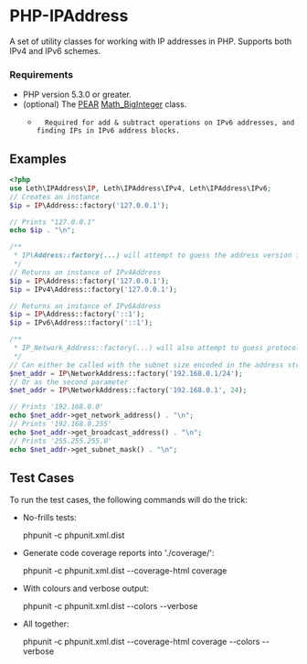 # PHP-IPAddress

A set of utility classes for working with IP addresses in PHP.
Supports both IPv4 and IPv6 schemes.

### Requirements

*	PHP version 5.3.0 or greater.
*	(optional) The [PEAR](http://pear.php.net/) [Math_BigInteger](http://pear.php.net/package/Math_BigInteger/) class.
    *		Required for add & subtract operations on IPv6 addresses, and finding IPs in IPv6 address blocks.

## Examples

```php
<?php
use Leth\IPAddress\IP, Leth\IPAddress\IPv4, Leth\IPAddress\IPv6;
// Creates an instance
$ip = IP\Address::factory('127.0.0.1');

// Prints "127.0.0.1"
echo $ip . "\n";

/**
 * IP\Address::factory(...) will attempt to guess the address version from the arguments
 */
// Returns an instance of IPv4Address
$ip = IP\Address::factory('127.0.0.1');
$ip = IPv4\Address::factory('127.0.0.1');

// Returns an instance of IPv6Address
$ip = IP\Address::factory('::1');
$ip = IPv6\Address::factory('::1');

/**
 * IP_Network_Address::factory(...) will also attempt to guess protocol versions
 */
// Can either be called with the subnet size encoded in the address string,
$net_addr = IP\NetworkAddress::factory('192.168.0.1/24');
// Or as the second parameter
$net_addr = IP\NetworkAddress::factory('192.168.0.1', 24);

// Prints '192.168.0.0'
echo $net_addr->get_network_address() . "\n";
// Prints '192.168.0.255'
echo $net_addr->get_broadcast_address() . "\n";
// Prints '255.255.255.0'
echo $net_addr->get_subnet_mask() . "\n";
```

## Test Cases

To run the test cases, the following commands will do the trick:

*	No-frills tests:

	phpunit -c phpunit.xml.dist

*	Generate code coverage reports into './coverage/':

	phpunit -c phpunit.xml.dist --coverage-html coverage

*	With colours and verbose output:

	phpunit -c phpunit.xml.dist --colors --verbose

*	All together:

	phpunit -c phpunit.xml.dist --coverage-html coverage --colors --verbose
